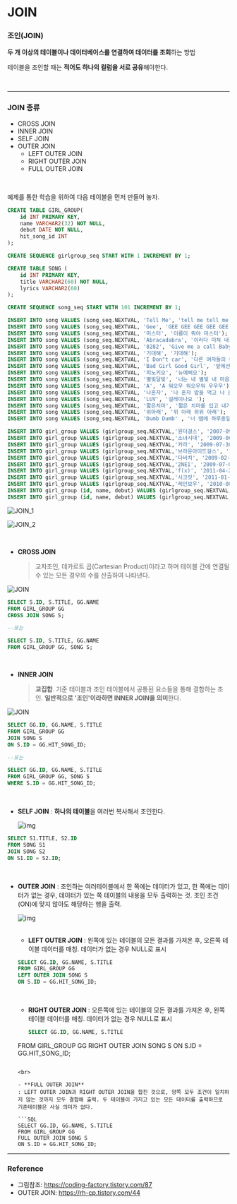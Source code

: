 # JOIN

### 조인(JOIN)

**두 개 이상의 테이블이나 데이터베이스를 연결하여 데이터를 조회**하는 방법

테이블을 조인할 때는 **적어도 하나의 컬럼을 서로 공유**해야한다.

<br>

---

### JOIN 종류

- CROSS JOIN
- INNER JOIN
- SELF JOIN
- OUTER JOIN
  - LEFT OUTER JOIN
  - RIGHT OUTER JOIN
  - FULL OUTER JOIN

<br>

예제를 통한 학습을 위하여 다음 테이블을 먼저 만들어 놓자.

```sql
CREATE TABLE GIRL_GROUP( 
    id INT PRIMARY KEY,
    name VARCHAR2(32) NOT NULL,
    debut DATE NOT NULL,
    hit_song_id INT
);

CREATE SEQUENCE girlgroup_seq START WITH 1 INCREMENT BY 1;

CREATE TABLE SONG (
    id INT PRIMARY KEY,
    title VARCHAR2(60) NOT NULL,
    lyrics VARCHAR2(60)
);

CREATE SEQUENCE song_seq START WITH 101 INCREMENT BY 1;

INSERT INTO song VALUES (song_seq.NEXTVAL, 'Tell Me', 'tell me tell me tetetete tel me');
INSERT INTO song VALUES (song_seq.NEXTVAL, 'Gee', 'GEE GEE GEE GEE GEE BABY BABY'); 
INSERT INTO song VALUES (song_seq.NEXTVAL, '미스터', '이름이 뭐야 미스터'); 
INSERT INTO song VALUES (song_seq.NEXTVAL, 'Abracadabra', '이러다 미쳐 내가 여리여리'); 
INSERT INTO song VALUES (song_seq.NEXTVAL, '8282', 'Give me a call Baby baby'); 
INSERT INTO song VALUES (song_seq.NEXTVAL, '기대해', '기대해'); 
INSERT INTO song VALUES (song_seq.NEXTVAL, 'I Don"t car', '다른 여자들의 다리를'); 
INSERT INTO song VALUES (song_seq.NEXTVAL, 'Bad Girl Good Girl', '앞에선 한 마디 말도'); 
INSERT INTO song VALUES (song_seq.NEXTVAL, '피노키오', '뉴예삐오'); 
INSERT INTO song VALUES (song_seq.NEXTVAL, '별빛달빛', '너는 내 별빛 내 마음의 별빛'); 
INSERT INTO song VALUES (song_seq.NEXTVAL, 'A', 'A 워오우 워오우워 우우우'); 
INSERT INTO song VALUES (song_seq.NEXTVAL, '나혼자', '나 혼자 밥을 먹고 나 혼자 영화 보고'); 
INSERT INTO song VALUES (song_seq.NEXTVAL, 'LUV', '설레이나요 '); 
INSERT INTO song VALUES (song_seq.NEXTVAL, '짧은치마', '짧은 치마를 입고 내가 길을 걸으면'); 
INSERT INTO song VALUES (song_seq.NEXTVAL, '위아래', '위 아래 위위 아래'); 
INSERT INTO song VALUES (song_seq.NEXTVAL, 'Dumb Dumb' , '너 땜에 하루종일'); 

INSERT INTO girl_group VALUES (girlgroup_seq.NEXTVAL,'원더걸스', '2007-09-12',101);
INSERT INTO girl_group VALUES (girlgroup_seq.NEXTVAL,'소녀시대', '2009-06-03', 102);
INSERT INTO girl_group VALUES (girlgroup_seq.NEXTVAL,'카라', '2009-07-30', 103); 
INSERT INTO girl_group VALUES (girlgroup_seq.NEXTVAL,'브라운아이드걸스', '2008-01-17', 104); 
INSERT INTO girl_group VALUES (girlgroup_seq.NEXTVAL,'다비치', '2009-02-27', 105); 
INSERT INTO girl_group VALUES (girlgroup_seq.NEXTVAL,'2NE1', '2009-07-08', 107); 
INSERT INTO girl_group VALUES (girlgroup_seq.NEXTVAL,'f(x)', '2011-04-20', 109); 
INSERT INTO girl_group VALUES (girlgroup_seq.NEXTVAL,'시크릿', '2011-01-06', 110); 
INSERT INTO girl_group VALUES (girlgroup_seq.NEXTVAL,'레인보우', '2010-08-12', 111); 
INSERT INTO girl_group (id, name, debut) VALUES (girlgroup_seq.NEXTVAL,'에프터 스쿨', '2009-11-25'); 
INSERT INTO girl_group (id, name, debut) VALUES (girlgroup_seq.NEXTVAL,'포미닛', '2009-08-28');
```

![JOIN_1](https://user-images.githubusercontent.com/71415474/115810869-a55ecd00-a429-11eb-869a-059329cf050e.png)



![JOIN_2](https://user-images.githubusercontent.com/71415474/115810874-a7289080-a429-11eb-9644-98e14e7a336f.png)

<br>

- **CROSS JOIN**

  > 교차조인, 데카르트 곱(Cartesian Product)이라고 하며 테이블 간에 연결될 수 있는 모든 경우의 수를 산출하여 나타낸다.  

![JOIN](https://t1.daumcdn.net/cfile/tistory/99341D335A8A363D06)

```sql
SELECT S.ID, S.TITLE, GG.NAME
FROM GIRL_GROUP GG
CROSS JOIN SONG S;

--또는

SELECT S.ID, S.TITLE, GG.NAME
FROM GIRL_GROUP GG, SONG S;
```

<br>

- **INNER JOIN**

  > **교집합**. 기준 테이블과 조인 테이블에서 공통된 요소들을 통해 결합하는 조인. **일반적으로 '조인'이라하면 INNER JOIN을 의미**한다.

![JOIN](https://t1.daumcdn.net/cfile/tistory/99799F3E5A8148D703)

```sql
SELECT GG.ID, GG.NAME, S.TITLE
FROM GIRL_GROUP GG
JOIN SONG S
ON S.ID = GG.HIT_SONG_ID;

--또는

SELECT GG.ID, GG.NAME, S.TITLE
FROM GIRL_GROUP GG, SONG S
WHERE S.ID = GG.HIT_SONG_ID;
```

<br>

- **SELF JOIN**
  :  **하나의 테이블**을 여러번 복사해서 조인한다.
  
  ![img](https://camo.githubusercontent.com/3600303a038c6cc6f6189738e96de0f791673b542f84c1895afa9b32a4fb6208/68747470733a2f2f696d67312e6461756d63646e2e6e65742f7468756d622f523132383078302f3f73636f64653d6d746973746f72793226666e616d653d687474702533412532462532466366696c6532352e75662e746973746f72792e636f6d253246696d61676525324639393334314433333541384133363344303631344538)

```SQL
SELECT S1.TITLE, S2.ID
FROM SONG S1
JOIN SONG S2
ON S1.ID = S2.ID;
```

<br>

- **OUTER JOIN**
  : 조인하는 여러테이블에서 한 쪽에는 데이터가 있고, 한 쪽에는 데이터가 없는 경우, 데이터가 있는 쪽 테이블의 내용을 모두 출력하는 것. 조인 조건(ON)에 맞지 않아도 해당하는 행을 출력.

  ![img](https://t1.daumcdn.net/cfile/tistory/26310B3458340C9F1C)

  <br>
  
  - **LEFT OUTER JOIN**
    : 왼쪽에 있는 테이블의 모든 결과를 가져온 후, 오른쪽 테이블 데이터를 매칭. 데이터가 없는 경우 NULL로 표시
  
  ```SQL
  SELECT GG.ID, GG.NAME, S.TITLE
  FROM GIRL_GROUP GG
  LEFT OUTER JOIN SONG S
  ON S.ID = GG.HIT_SONG_ID;
  ```
  
  <br>
  
  - **RIGHT OUTER JOIN**
    : 오른쪽에 있는 테이블의 모든 결과를 가져온 후, 왼쪽 테이블 데이터를 매칭. 데이터가 없는 경우 NULL로 표시
  
    ```SQL
    SELECT GG.ID, GG.NAME, S.TITLE
  FROM GIRL_GROUP GG
    RIGHT OUTER JOIN SONG S
    ON S.ID = GG.HIT_SONG_ID;
    ```
  
   <br>
  
  - **FULL OUTER JOIN**
    : LEFT OUTER JOIN과 RIGHT OUTER JOIN을 합친 것으로, 양쪽 모두 조건이 일치하지 않는 것까지 모두 결합해 출력. 두 테이블이 가지고 있는 모든 데이터를 출력하므로 기준테이블은 사실 의미가 없다.
  
  ```SQL
    SELECT GG.ID, GG.NAME, S.TITLE
    FROM GIRL_GROUP GG
    FULL OUTER JOIN SONG S
    ON S.ID = GG.HIT_SONG_ID;
  ```
  

---

### Reference

- 그림참조: https://coding-factory.tistory.com/87
- OUTER JOIN: https://rh-cp.tistory.com/44